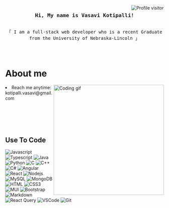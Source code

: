 <!--
<h2 align="center">
  Hi I'm Vasavi Kotipalli!
  <img src="https://media.giphy.com/media/hvRJCLFzcasrR4ia7z/giphy.gif" width="28">
</h2>
-->

<a href="https://komarev.com/ghpvc/?username=vasaviko">
  <img align="right" src="https://komarev.com/ghpvc/?username=vasaviko&label=Visitors&color=A5C0A5&style=flat" alt="Profile visitor" />
</a>


<!-- Intro  -->
<h3 align="center">
        <samp> Hi, My name is Vasavi Kotipalli!
        </samp>
</h3>


<p align="center"> 
  <samp>
    <br>
    「 I am a full-stack web developer who is a recent Graduate from the University of Nebraska-Lincoln  」
    <br>
    <br>
  </samp>
</p>

<br />

<!-- About Section -->
 # About me
 
<p>
 <img align="right" width="350" src="/assets/programmer.gif" alt="Coding gif" />
<li> 
   Reach me anytime: kotipalli.vasavi@gmail.com<br/><br/>
</li>

</p>

<br/>
<br/>
<br/>

## Use To Code

![Javascript](https://img.shields.io/badge/Javascript-f1f2eb?style=for-the-badge&labelColor=black&logo=javascript&logoColor=f1f2eb)
![Typescript](https://img.shields.io/badge/Typescript-d8dad3?style=for-the-badge&labelColor=black&logo=typescript&logoColor=d8dad3)
![Java](https://img.shields.io/badge/Java-a5c0a5?style=for-the-badge&labelColor=black&logo=java&logoColor=a5c0a5)
![Python](https://img.shields.io/badge/Python-566246?style=for-the-badge&labelColor=black&logo=Python&logoColor=566246)
![C](https://img.shields.io/badge/C-4A4A48?style=for-the-badge&labelColor=black&logo=C&logoColor=4A4A48)
![C++](https://img.shields.io/badge/C%2B%2B-f1f2eb?style=for-the-badge&labelColor=black&logo=C%2B%2B&logoColor=f1f2eb)
![C#](https://img.shields.io/badge/C%23-d8dad3?style=for-the-badge&labelColor=black&logo=C%23&logoColor=d8dad3)
![Angular](https://img.shields.io/badge/-Angular-a5c0a5?style=for-the-badge&labelColor=black&logo=Angular&logoColor=a5c0a5)
![React](https://img.shields.io/badge/-React-566246?style=for-the-badge&labelColor=black&logo=react&logoColor=566246)
![Nodejs](https://img.shields.io/badge/Nodejs-f1f2eb?style=for-the-badge&labelColor=black&logo=node.js&logoColor=f1f2eb)
![MySQL](https://img.shields.io/badge/MySQL-d8dad3?style=for-the-badge&logo=MySQL&logoColor=black)
![MongoDB](https://img.shields.io/badge/MongoDB-a5c0a5?style=for-the-badge&logo=mongodb&logoColor=black)
![HTML](https://img.shields.io/badge/HTML5-566246?style=for-the-badge&logo=html5&logoColor=black)
![CSS3](https://img.shields.io/badge/CSS3-4A4A48?style=for-the-badge&logo=css3&logoColor=black)
![MUI](https://img.shields.io/badge/MUI-a5c0a5?style=for-the-badge&logo=mui&logoColor=black)
![Bootstrap](https://img.shields.io/badge/Bootstrap-f1f2eb?style=for-the-badge&logo=bootstrap&logoColor=black)
![Markdown](https://img.shields.io/badge/Markdown-d8dad3?style=for-the-badge&logo=markdown&logoColor=black)
![React Query](https://img.shields.io/badge/-React_Query-a5c0a5?style=for-the-badge&logo=react%20query&logoColor=black)
![VSCode](https://img.shields.io/badge/Visual_Studio-566246?style=for-the-badge&logo=visual%20studio&logoColor=black)
![Git](https://img.shields.io/badge/Git-4A4A48?style=for-the-badge&logo=git&logoColor=black)

<br/>
